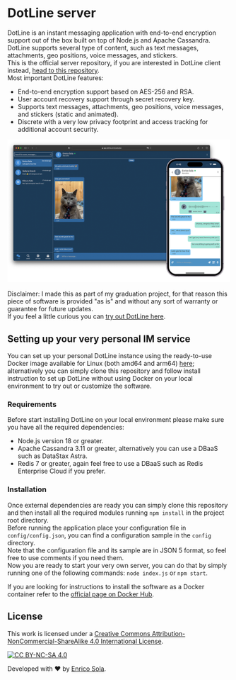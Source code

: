# DotLine server

DotLine is an instant messaging application with end-to-end encryption support out of the box built on top of Node.js and Apache Cassandra. <br />
DotLine supports several type of content, such as text messages, attachments, geo positions, voice messages, and stickers.  <br />
This is the official server repository, if you are interested in DotLine client instead, [head to this repository](https://github.com/RyanJ93/dotline-client). <br />
Most important DotLine features:

- End-to-end encryption support based on AES-256 and RSA.
- User account recovery support through secret recovery key.
- Supports text messages, attachments, geo positions, voice messages, and stickers (static and animated).
- Discrete with a very low privacy footprint and access tracking for additional account security.

![DitLine preview](./images/preview.png)

Disclaimer: I made this as part of my graduation project, for that reason this piece of software is provided "as is" and without any sort of warranty or guarantee for future updates. <br />
If you feel a little curious you can [try out DotLine here](https://dotline.enricosola.dev).

## Setting up your very personal IM service

You can set up your personal DotLine instance using the ready-to-use Docker image available for Linux (both amd64 and arm64) [here](https://hub.docker.com/r/enricosola/dotline-server); alternatively you can simply clone this repository and follow install instruction to set up DotLine without using Docker on your local environment to try out or customize the software.

### Requirements

Before start installing DotLine on your local environment please make sure you have all the required dependencies:

- Node.js version 18 or greater.
- Apache Cassandra 3.11 or greater, alternatively you can use a DBaaS such as DataStax Astra.
- Redis 7 or greater, again feel free to use a DBaaS such as Redis Enterprise Cloud if you prefer.

### Installation

Once external dependencies are ready you can simply clone this repository and then install all the required modules running `npm install` in the project root directory. <br />
Before running the application place your configuration file in `config/config.json`, you can find a configuration sample in the `config` directory. <br />
Note that the configuration file and its sample are in JSON 5 format, so feel free to use comments if you need them. <br />
Now you are ready to start your very own server, you can do that by simply running one of the following commands: `node index.js` or `npm start`.

If you are looking for instructions to install the software as a Docker container refer to the [official page on Docker Hub](https://hub.docker.com/r/enricosola/dotline-server).

## License

This work is licensed under a
[Creative Commons Attribution-NonCommercial-ShareAlike 4.0 International License][cc-by-nc-sa].

[![CC BY-NC-SA 4.0][cc-by-nc-sa-image]][cc-by-nc-sa]

[cc-by-nc-sa]: http://creativecommons.org/licenses/by-nc-sa/4.0/
[cc-by-nc-sa-image]: https://licensebuttons.net/l/by-nc-sa/4.0/88x31.png
[cc-by-nc-sa-shield]: https://img.shields.io/badge/License-CC%20BY--NC--SA%204.0-lightgrey.svg

Developed with ❤️ by [Enrico Sola](https://www.enricosola.dev).
